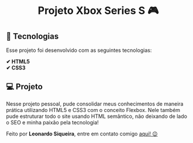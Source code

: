 <h1 align="center">Projeto Xbox Series S 🎮</h1>

<h2>🚀 Tecnologias</h2>

<p>Esse projeto foi desenvolvido com as seguintes tecnologias:</p>

<b>✔ HTML5</b>
<br>
<b>✔ CSS3</b>
<br>

<h2>💻 Projeto</h2>
<p>Nesse projeto pessoal, pude consolidar meus conhecimentos de maneira prática utilizando HTML5 e CSS3 com o conceito Flexbox. Nele também pude estruturar todo o site usando HTML semântico, não deixando de lado o SEO e minha paixão pela tecnologia!</p>

<p>Feito por <b>Leonardo Siqueira</b>, entre em contato comigo <a href="https://www.linkedin.com/in/leo-siqueira/">aqui! 😉</a>
